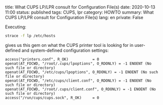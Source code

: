title: What CUPS LP/LPR consult for Configuration File(s)
date: 2020-10-13 11:00
status: published
tags: CUPS, lpr
category: HOWTO
summary: What CUPS LP/LPR consult for Configuration File(s)
lang: en
private: False

Executing:
```bash
strace -f lp /etc/hosts
```
gives us this gem on what the CUPS printer tool is looking for in user-defined
and system-defined configuration settings:

```
access("printers.conf", R_OK)           = 0
openat(AT_FDCWD, "/root/.cups/lpoptions", O_RDONLY) = -1 ENOENT (No such file or directory)
openat(AT_FDCWD, "/etc/cups/lpoptions", O_RDONLY) = -1 ENOENT (No such file or directory)
openat(AT_FDCWD, "/etc/cups/client.conf", O_RDONLY) = -1 ENOENT (No such file or directory)
openat(AT_FDCWD, "/root/.cups/client.conf", O_RDONLY) = -1 ENOENT (No such file or directory)
access("/run/cups/cups.sock", R_OK)     = 0
```

